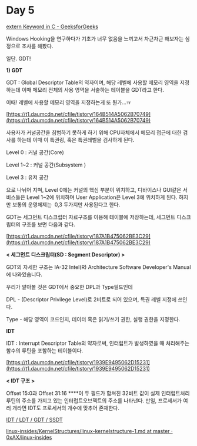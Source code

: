 # Day 5

[extern Keyword in C - GeeksforGeeks](https://www.geeksforgeeks.org/understanding-extern-keyword-in-c/)

Windows Hooking을 연구하다가 기초가 너무 없음을 느끼고서 차근차근 해보자는 심정으로 조사를 해봤다.

일단. GDT!

**1) GDT**

GDT : Global Descriptor Table의 약자이며, 해당 레벨에 사용할 메모리 영역을 지정하는데 이때 메모리 전체의 사용 영역을 서술하는 테이블을 GDT라고 한다.

이때! 레벨에 사용할 메모리 영역을 지정하는게 또 뭔가...ㅠ

[https://t1.daumcdn.net/cfile/tistory/164B514A5062B70749](https://t1.daumcdn.net/cfile/tistory/164B514A5062B70749)

사용자가 커널공간을 침범하기 못하게 하기 위해 CPU자체에서 메모리 접근에 대한 검사를 하는데 이때 이 특권링, 혹은 특권레벨을 검사하게 된다.

Level 0 : 커널 공간(Core)

Level 1~2 : 커널 공간(Subsystem )

Level 3 : 유저 공간

으로
 나뉘어 지며, Level 0에는 커널의 핵심 부분이 위치하고, 디바이스나 GUI같은 서비스들은 Level 1~2에 위치하며 
User Application은 Level 3에 위치하게 된다. 하지만 보통의 운영체제는  0,3 두가지만 사용된다고 한다.

GDT는 세그먼트 디스크립터 자료구조를 이용해 테이블에 저장하는데, 세그먼트 디스크립터의 구조를 보면 다음과 같다.

[https://t1.daumcdn.net/cfile/tistory/187A1B475062BE3C29](https://t1.daumcdn.net/cfile/tistory/187A1B475062BE3C29)

**< 세그먼트 디스크립터(SD : Segment Descriptor) >**

GDT의 자세한 구조는 IA-32 Intel(R) Architecture Software Developer's Manual에 나와있습니다.

우리가 알아볼 것은 GDT에서 중요한 DPL과 Type필드인데

DPL - (Descriptor Privilege Level)로 2비트로 되어 있으며, 특권 레벨 지정에 쓰인다.

Type - 해당 영역이 코드인지, 데이터 혹은 읽기/쓰기 권한, 실행 권한을 지정한다.

**IDT**

IDT : Interrupt Descriptor Table의 약자로써, 인터럽트가 발생하였을 때 처리해주는 함수의 루틴을 포함하는 테이블이다.

[https://t1.daumcdn.net/cfile/tistory/1939E9495062D15231](https://t1.daumcdn.net/cfile/tistory/1939E9495062D15231)

**< IDT 구조 >**

Offset 15:0과 Offset 31:16 ****이 두 필드가 합쳐진 32비트 값이 실제 인터럽트처리 루틴의 주소를 가지고 있는 인터럽트오브젝트의 주소를 나타낸다. 만일, 프로세서가 여러 개라면 IDT도 프로세서의 개수에 맞추어 존재한다.

[IDT / LDT / GDT / SSDT](https://taesun1114.tistory.com/entry/IDT-LDT-GDT-SSDT)

[linux-insides/KernelStructures/linux-kernelstructure-1.md at master · 0xAX/linux-insides](https://github.com/0xAX/linux-insides/blob/master/KernelStructures/linux-kernelstructure-1.md)
